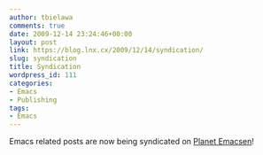 ```yaml
---
author: tbielawa
comments: true
date: 2009-12-14 23:24:46+00:00
layout: post
link: https://blog.lnx.cx/2009/12/14/syndication/
slug: syndication
title: Syndication
wordpress_id: 111
categories:
- Emacs
- Publishing
tags:
- Emacs
---
```


Emacs related posts are now being syndicated on [Planet Emacsen](http://planet.emacsen.org/)!
